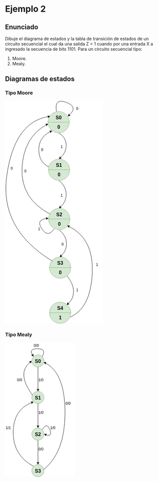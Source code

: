 # Ejemplo 2 #

## Enunciado ##

Dibuje el diagrama de estados y la tabla de transición de estados de un circuito secuencial el cual da una salida Z = 1 cuando por una entrada X a ingresado la secuencia de bits 1101. Para un circuito secuencial tipo:
1. Moore.
2. Mealy.

## Diagramas de estados ##

### Tipo Moore ###

![moore](moore_example2.jpg)

### Tipo Mealy ###

![mealy](example1_mealy.jpg)


